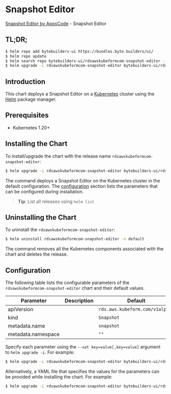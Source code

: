 # Snapshot Editor

[Snapshot Editor by AppsCode](https://byte.builders) - Snapshot Editor

## TL;DR;

```bash
$ helm repo add bytebuilders-ui https://bundles.byte.builders/ui/
$ helm repo update
$ helm search repo bytebuilders-ui/rdsawskubeformcom-snapshot-editor --version=v0.4.18
$ helm upgrade -i rdsawskubeformcom-snapshot-editor bytebuilders-ui/rdsawskubeformcom-snapshot-editor -n default --create-namespace --version=v0.4.18
```

## Introduction

This chart deploys a Snapshot Editor on a [Kubernetes](http://kubernetes.io) cluster using the [Helm](https://helm.sh) package manager.

## Prerequisites

- Kubernetes 1.20+

## Installing the Chart

To install/upgrade the chart with the release name `rdsawskubeformcom-snapshot-editor`:

```bash
$ helm upgrade -i rdsawskubeformcom-snapshot-editor bytebuilders-ui/rdsawskubeformcom-snapshot-editor -n default --create-namespace --version=v0.4.18
```

The command deploys a Snapshot Editor on the Kubernetes cluster in the default configuration. The [configuration](#configuration) section lists the parameters that can be configured during installation.

> **Tip**: List all releases using `helm list`

## Uninstalling the Chart

To uninstall the `rdsawskubeformcom-snapshot-editor`:

```bash
$ helm uninstall rdsawskubeformcom-snapshot-editor -n default
```

The command removes all the Kubernetes components associated with the chart and deletes the release.

## Configuration

The following table lists the configurable parameters of the `rdsawskubeformcom-snapshot-editor` chart and their default values.

|     Parameter      | Description |                  Default                   |
|--------------------|-------------|--------------------------------------------|
| apiVersion         |             | <code>rds.aws.kubeform.com/v1alpha1</code> |
| kind               |             | <code>Snapshot</code>                      |
| metadata.name      |             | <code>snapshot</code>                      |
| metadata.namespace |             | <code>""</code>                            |


Specify each parameter using the `--set key=value[,key=value]` argument to `helm upgrade -i`. For example:

```bash
$ helm upgrade -i rdsawskubeformcom-snapshot-editor bytebuilders-ui/rdsawskubeformcom-snapshot-editor -n default --create-namespace --version=v0.4.18 --set apiVersion=rds.aws.kubeform.com/v1alpha1
```

Alternatively, a YAML file that specifies the values for the parameters can be provided while
installing the chart. For example:

```bash
$ helm upgrade -i rdsawskubeformcom-snapshot-editor bytebuilders-ui/rdsawskubeformcom-snapshot-editor -n default --create-namespace --version=v0.4.18 --values values.yaml
```
